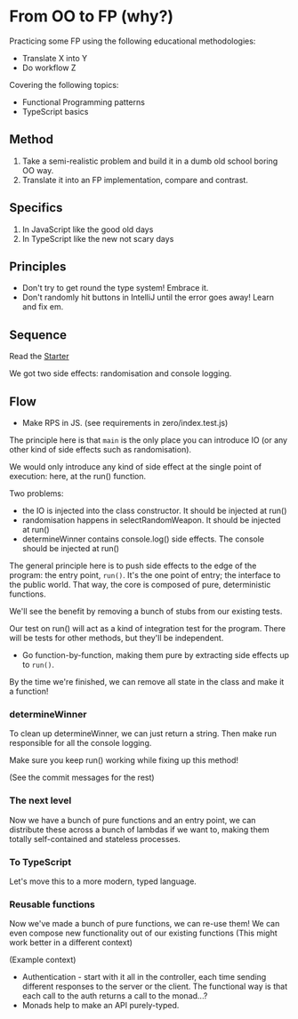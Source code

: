 # From OO to FP (why?)

Practicing some FP using the following educational methodologies:

- Translate X into Y
- Do workflow Z

Covering the following topics:

- Functional Programming patterns
- TypeScript basics

## Method

1. Take a semi-realistic problem and build it in a dumb old school boring OO way.
2. Translate it into an FP implementation, compare and contrast.

## Specifics

1. In JavaScript like the good old days
2. In TypeScript like the new not scary days

## Principles

- Don't try to get round the type system! Embrace it.
- Don't randomly hit buttons in IntelliJ until the error goes away! Learn and fix em.

## Sequence

Read the [Starter](./STARTER.md)

We got two side effects: randomisation and console logging.

## Flow

- Make RPS in JS. (see requirements in zero/index.test.js)

The principle here is that `main` is the only place you can introduce IO (or any other kind of side effects such as randomisation).

We would only introduce any kind of side effect at the single point of execution: here, at the run() function.

Two problems:

- the IO is injected into the class constructor. It should be injected at run()
- randomisation happens in selectRandomWeapon. It should be injected at run()
- determineWinner contains console.log() side effects. The console should be injected at run()

The general principle here is to push side effects to the edge of the program: the entry point, `run()`. It's the one point of entry; the interface to the public world. That way, the core is composed of pure, deterministic functions.

We'll see the benefit by removing a bunch of stubs from our existing tests.

Our test on run() will act as a kind of integration test for the program. There will be tests for other methods, but they'll be independent.

- Go function-by-function, making them pure by extracting side effects up to `run()`.

By the time we're finished, we can remove all state in the class and make it a function!

### determineWinner

To clean up determineWinner, we can just return a string. Then make run responsible for all the console logging.

Make sure you keep run() working while fixing up this method!

(See the commit messages for the rest)

### The next level

Now we have a bunch of pure functions and an entry point, we can distribute these across a bunch of lambdas if we want to, making them totally self-contained and stateless processes.

### To TypeScript

Let's move this to a more modern, typed language.

### Reusable functions

Now we've made a bunch of pure functions, we can re-use them! We can even compose new functionality out of our existing functions (This might work better in a different context)

(Example context)

- Authentication - start with it all in the controller, each time sending different responses to the server or the client. The functional way is that each call to the auth returns a call to the monad...?
- Monads help to make an API purely-typed.